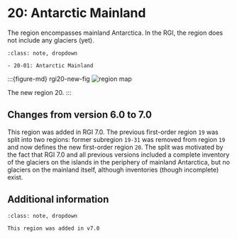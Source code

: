 # 20: Antarctic Mainland

The region encompasses mainland Antarctica. In the RGI, the region does not include any glaciers (yet).

```{admonition} Subregions
:class: note, dropdown

- 20-01: Antarctic Mainland
```

:::{figure-md} rgi20-new-fig
<img src="https://cluster.klima.uni-bremen.de/~fmaussion/misc/rgi7_data/l4_rgi7b0_plots/RGI20/isrgi6_map.jpeg" alt="region map" class="bg-primary mb-1">

The new region 20.
:::

## Changes from version 6.0 to 7.0

This region was added in RGI 7.0. The previous first-order region `19` was split into two regions: former subregion `19-31` was removed from region `19` and now defines the new first-order region `20`. The split was motivated by the fact that RGI 7.0 and all previous versions included a complete inventory of the glaciers on the islands in the periphery of mainland Antarctica, but no glaciers on the mainland itself, although inventories (though incomplete) exist.

## Additional information 


```{admonition} Version history
:class: note, dropdown

This region was added in v7.0

```
